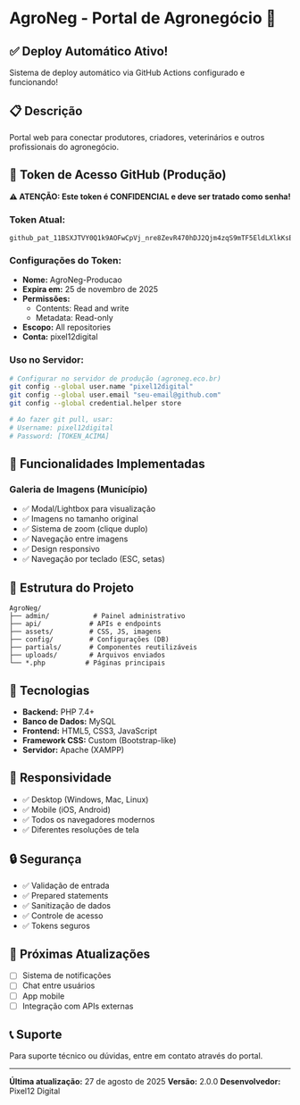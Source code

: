 # AgroNeg - Portal de Agronegócio 🚀

## ✅ Deploy Automático Ativo!
Sistema de deploy automático via GitHub Actions configurado e funcionando!

## 📋 Descrição
Portal web para conectar produtores, criadores, veterinários e outros profissionais do agronegócio.

## 🔑 Token de Acesso GitHub (Produção)

**⚠️ ATENÇÃO: Este token é CONFIDENCIAL e deve ser tratado como senha!**

### Token Atual:
```
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
```

### Configurações do Token:
- **Nome:** AgroNeg-Producao
- **Expira em:** 25 de novembro de 2025
- **Permissões:**
  - Contents: Read and write
  - Metadata: Read-only
- **Escopo:** All repositories
- **Conta:** pixel12digital

### Uso no Servidor:
```bash
# Configurar no servidor de produção (agroneg.eco.br)
git config --global user.name "pixel12digital"
git config --global user.email "seu-email@github.com"
git config --global credential.helper store

# Ao fazer git pull, usar:
# Username: pixel12digital
# Password: [TOKEN_ACIMA]
```

## 🚀 Funcionalidades Implementadas

### Galeria de Imagens (Município)
- ✅ Modal/Lightbox para visualização
- ✅ Imagens no tamanho original
- ✅ Sistema de zoom (clique duplo)
- ✅ Navegação entre imagens
- ✅ Design responsivo
- ✅ Navegação por teclado (ESC, setas)

## 📁 Estrutura do Projeto
```
AgroNeg/
├── admin/           # Painel administrativo
├── api/            # APIs e endpoints
├── assets/         # CSS, JS, imagens
├── config/         # Configurações (DB)
├── partials/       # Componentes reutilizáveis
├── uploads/        # Arquivos enviados
└── *.php          # Páginas principais
```

## 🔧 Tecnologias
- **Backend:** PHP 7.4+
- **Banco de Dados:** MySQL
- **Frontend:** HTML5, CSS3, JavaScript
- **Framework CSS:** Custom (Bootstrap-like)
- **Servidor:** Apache (XAMPP)

## 📱 Responsividade
- ✅ Desktop (Windows, Mac, Linux)
- ✅ Mobile (iOS, Android)
- ✅ Todos os navegadores modernos
- ✅ Diferentes resoluções de tela

## 🔒 Segurança
- ✅ Validação de entrada
- ✅ Prepared statements
- ✅ Sanitização de dados
- ✅ Controle de acesso
- ✅ Tokens seguros

## 📅 Próximas Atualizações
- [ ] Sistema de notificações
- [ ] Chat entre usuários
- [ ] App mobile
- [ ] Integração com APIs externas

## 📞 Suporte
Para suporte técnico ou dúvidas, entre em contato através do portal.

---

**Última atualização:** 27 de agosto de 2025
**Versão:** 2.0.0
**Desenvolvedor:** Pixel12 Digital
